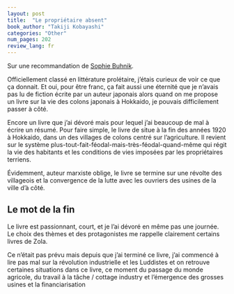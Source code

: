 ```yaml
---
layout: post
title:  "Le propriétaire absent"
book_author: "Takiji Kobayashi"
categories: "Other"
num_pages: 202
review_lang: fr
---
```


Sur une recommandation de [Sophie Buhnik](https://scholar.google.com/citations?user=z-uDhK8AAAAJ&hl=fr).

Officiellement classé en littérature prolétaire, j’étais curieux de voir ce que ça donnait. Et oui, pour être franc, ça fait aussi une éternité que je n’avais pas lu de fiction écrite par un auteur japonais alors quand on me propose un livre sur la vie des colons japonais à Hokkaido, je pouvais difficilement passer à côté.

Encore un livre que j’ai dévoré mais pour lequel j’ai beaucoup de mal à écrire un résumé. Pour faire simple, le livre de situe à la fin des années 1920 à Hokkaido, dans un des villages de colons centré sur l’agriculture. Il revient sur le système plus-tout-fait-féodal-mais-très-féodal-quand-même qui régit la vie des habitants et les conditions de vies imposées par les propriétaires terriens.

Évidemment, auteur marxiste oblige, le livre se termine sur une révolte des villageois et la convergence de la lutte avec les ouvriers des usines de la ville d’à côté.

## Le mot de la fin

Le livre est passionnant, court, et je l’ai dévoré en même pas une journée. Le choix des thèmes et des protagonistes me rappelle clairement certains livres de Zola.

Ce n’était pas prévu mais depuis que j’ai terminé ce livre, j’ai commencé à lire pas mal sur la révolution industrielle et les Luddistes et on retrouve certaines situations dans ce livre, ce moment du passage du monde agricole, du travail à la tâche / cottage industry et l’émergence des grosses usines et la financiarisation 